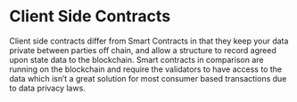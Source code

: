 # Client Side Contracts

Client side contracts differ from Smart Contracts in that they keep your data private between parties off chain, and allow a structure to record agreed upon state data to the blockchain. Smart contracts in comparison are running on the blockchain and require the validators to have access to the data which isn’t a great solution for most consumer based transactions due to data privacy laws.

